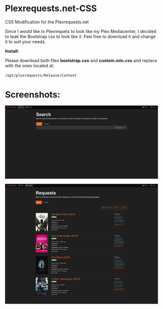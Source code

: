 # Plexrequests.net-CSS
CSS Modification for the Plexrequests.net

Since I would like to Plexrequets to look like my Plex Mediacenter, I decided to teak the Bootstrap css to look like it. Feel free to download it and change it to suit your needs.

**Install:**

Please download both files **bootstrap.css** and **custom.min.css** and replace with the ones located at:

`/opt/plexrequests/Release/Content`

# Screenshots:

![ScreenShot](https://github.com/MiuiSwitzerland/Plexrequests.net-CSS/blob/master/mainpage.png)

![ScreenShot](https://github.com/MiuiSwitzerland/Plexrequests.net-CSS/blob/master/Movies.jpg)
